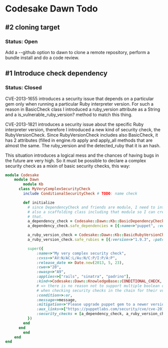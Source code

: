 # Codesake Dawn Todo 

## #2 cloning target
### Status: Open
Add a --github option to dawn to clone a remote repository, perform a bundle
install and do a code review.

## #1 Introduce check dependency
### Status: Closed
CVE-2013-1655 introduces a security issue that depends on a particular gem only
when running a particular Ruby interpreter version. For such a reason in
BasicCheck class I introduced a ruby\_version attribute as a String and a
is\_vulnerable\_ruby\_version? method to match this thing.

CVE-2013-1821 introduces a security issue about the specific Ruby interpreter
version, therefore I introduced a new kind of security check, the
RubyVersionCheck. Since RubyVersionCheck includes also BasicCheck, it has 2
attributes (filled in engine.rb apply and apply\_all methods that are almost
the same. The ruby\_version and the detected\_ruby that it is an hash.

This situation introduces a logical mess and the chances of having bugs in the
future are very high. So it must be possible to declare a complex security
check as a mixin of basic security checks, this way:


``` ruby
module Codesake
	module Dawn
		module Kb
      class MyVeryComplexSecurityCheck
        include ConditionalSecurityCheck # TODO: name check

        def initialize
          # since DependencyCheck and friends are module, I need to introduce
          # also a scaffolding class including that module so I can create an instance of
          # that.
          a_dependency_check = Codesake::Dawn::Kb::BasicDependencyCheck.new
          a_dependency_check.safe_dependencies = [{:name=>"puppet", :version=>['2.7.21', '3.1.1']}]

          a_ruby_version_check = Codesake::Dawn::Kb::BasicRubyVersionCheck.new
          a_ruby_version_check.safe_rubies = [{:version=>"1.9.3", :patchlevel=>"p392"}, {:version=>"2.0.0", :patchlevel=>"p195"}]

          super({
              :name=>"My very complex security check",
              :cvss=>"AV:N/AC:L/Au:N/C:P/I:P/A:P",
              :release_date => Date.new(2013, 5, 23),
              :cwe=>"20",
              :owasp=>"A9", 
              :applies=>["rails", "sinatra", "padrino"],
              :kind=>Codesake::Dawn::KnowledgeBase::CONDITIONAL_CHECK,
              # => there is no reason not to support multiple boolean operators
              # when checking security checks in the chain for their vuln? return value
              :condition=>:or, 
              :message=>message,
              :mitigation=>"Please upgrade puppet gem to a newer version",
              :aux_links=>["https://puppetlabs.com/security/cve/cve-2013-1655/"],
              :security_checks = [a_dependency_check, a_ruby_version_check]
          })
        end
      end
		end
	end
end
``` 

